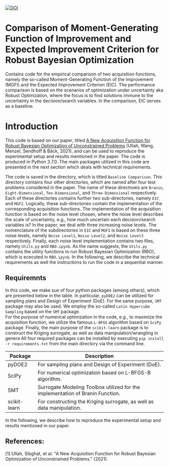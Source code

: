 [![DOI](https://zenodo.org/badge/404800705.svg)](https://zenodo.org/badge/latestdoi/404800705)



# Comparison of Moment-Generating Function of Improvement and Expected Improvement Criterion for Robust Bayesian Optimization
Contains code for the empirical comparison of two acquisition functions, namely the so-called Moment-Generating Function of the Improvement (MGFI) and
the Expected Improvement Criterion (EIC). The performance comparison is based on the scenarios of optimization under uncertainty aka Robust Optimization, where the focus
is to find solutions immune to the uncertainty in the decision/search variables. In the comparison, EIC serves as a baseline.

# Introduction
This code is based on our paper, titled [A New Acquisition Function for Robust Bayesian
Optimization of Unconstrained Problems](https://dl.acm.org/doi/pdf/10.1145/3449726.3463206) (Ullah, Wang, Menzel, Sendhoff & Bäck, 2021), and can be used to reproduce
the experimental setup and results mentioned in the paper. The code is produced in Python 3.7.0. The main packages utilized in this code are presented in the next section which deals with technical requirements. 

The code is saved in the directory, which is titled `Baseline Comparison`. This directory contains four other directories, which are
named after four test problems considered in the paper. The name of these directroeis are `Branin`, `Eight-Dimensional`, `Ten-Dimensional`, and `Three-Dimensional` respectively. 
Each of these directories contains further two sub-directories, namely `EIC` and `MGFI`.
Logically, these sub-directories contain the implementation of the corresponding acquisition functions.
The implementation of the acquisition function is based on the noise level chosen, where the noise level describes the scale of uncertainty, e.g., how
much uncertain each decision/search variables is? In the paper, we deal with three increasing noise levels.
The nomenclature of the subdirectories in `EIC` and `MGFI` is based on these three noise levels, namely `Noise Level1`, `Noise Level2`, and `Noise Level3` respectively.
Finally, each noise level implementation contains two files, namely `Utils.py` and `RBO.ipynb`.
As the name suggests, the `Utils.py` contains the utility functions to run Robust Bayesian Optimization (RBO), which is ececuted in `RBO.ipynb`.
In the following, we describe the technical requirements as well the instructions to run the code in a sequential manner.


## Requiremnts
In this code, we make sue of four python packages (among others), which are presented below in the table.
In particular, `pyDOE2` can be utilized for sampling plans and Design of Experiment (DoE).
For the same purpose, `SMT` package may also be used.
We employ the so-called `Latin Hypercube Sampling` based on the `SMT` package.  
For the purpose of numerical optimization in the code, e.g., to maximize the acquisition function, we utilize the famous `L-BFGS` algorithm based on `SciPy` package.
Finally, the main purpose of the `scikit-learn` package is to construct the Kriging surrogate, as well as data manipulation/wrangling in genera 
All four required packages can be installed by executing `pip install -r requirements.txt` from the main directory via the command line.

| Package | Description |
| --- | --- |
| pyDOE2 | For sampling plans and Design of Experiment (DoE).  |
| SciPy |For numerical optimization based on L-BFGS-B algorithm. |
| SMT |Surrogate Modeling Toolbox utilized for the implementation of Branin Function. |
| scikit-learn | For constructing the Kriging surrogate, as well as data manipulation. |

In the following, we describe how to reproduce the experimental setup and results mentioned in our paper.





## References:
<a id="1">[1]</a> 
Ullah, Sibghat, et al. "A New Acquisition Function for Robust Bayesian Optimization of Unconstrained Problems." (2021).
